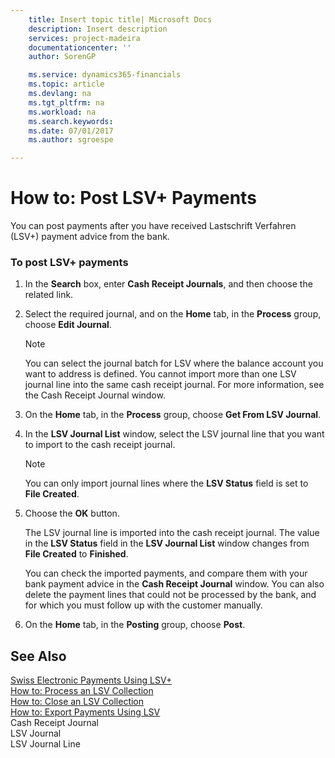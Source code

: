 ```yaml
---
    title: Insert topic title| Microsoft Docs
    description: Insert description
    services: project-madeira
    documentationcenter: ''
    author: SorenGP

    ms.service: dynamics365-financials
    ms.topic: article
    ms.devlang: na
    ms.tgt_pltfrm: na
    ms.workload: na
    ms.search.keywords:
    ms.date: 07/01/2017
    ms.author: sgroespe

---
```

# How to: Post LSV+ Payments
You can post payments after you have received Lastschrift Verfahren (LSV+) payment advice from the bank.  
  
### To post LSV+ payments  
  
1.  In the **Search** box, enter **Cash Receipt Journals**, and then choose the related link.  
  
2.  Select the required journal, and on the **Home** tab, in the **Process** group, choose **Edit Journal**.  
  
    > [!NOTE]  
    >  You can select the journal batch for LSV where the balance account you want to address is defined. You cannot import more than one LSV journal line into the same cash receipt journal. For more information, see the Cash Receipt Journal window.  
  
3.  On the **Home** tab, in the **Process** group, choose **Get From LSV Journal**.  
  
4.  In the **LSV Journal List** window, select the LSV journal line that you want to import to the cash receipt journal.  
  
    > [!NOTE]  
    >  You can only import journal lines where the **LSV Status** field is set to **File Created**.  
  
5.  Choose the **OK** button.  
  
     The LSV journal line is imported into the cash receipt journal. The value in the **LSV Status** field in the **LSV Journal List** window changes from **File Created** to **Finished**.  
  
     You can check the imported payments, and compare them with your bank payment advice in the **Cash Receipt Journal** window. You can also delete the payment lines that could not be processed by the bank, and for which you must follow up with the customer manually.  
  
6.  On the **Home** tab, in the **Posting** group, choose **Post**.  
  
## See Also  
 [Swiss Electronic Payments Using LSV+](swiss-electronic-payments-using-lsv-.md)   
 [How to: Process an LSV Collection](how-to-process-an-lsv-collection.md)   
 [How to: Close an LSV Collection](how-to-close-an-lsv-collection.md)   
 [How to: Export Payments Using LSV](how-to-export-payments-using-lsv.md)   
 Cash Receipt Journal   
 LSV Journal   
 LSV Journal Line